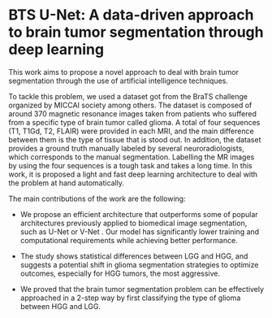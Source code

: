 # BTS U-Net: A data-driven approach to brain tumor segmentation through deep learning
This work aims to propose a novel approach to deal with brain tumor segmentation through the use of artificial 
intelligence techniques.

To tackle this problem, we used a dataset got from the BraTS challenge organized by MICCAI society among others. The 
dataset is composed of around 370 magnetic resonance images taken from patients who suffered from a specific type of
brain tumor called glioma. A total of four sequences (T1, T1Gd, T2, FLAIR) were provided in each MRI, and the main 
difference between them is the type of tissue that is stood out. In addition, the dataset provides a ground 
truth manually labeled by several neuroradiologists, which corresponds to the manual segmentation. Labelling the MR 
images by using the four sequences is a tough task and takes a long time. In this work, it is proposed a light and fast 
deep  learning architecture to deal with the problem at hand automatically.

The main contributions of the work are the following:

- We propose an efficient architecture that outperforms  some of popular architectures previously applied to biomedical 
image segmentation, such as U-Net or V-Net . Our model has significantly lower training  and computational requirements 
while achieving better performance.

- The study shows statistical differences between LGG and HGG, and suggests a potential shift in glioma segmentation 
strategies to optimize outcomes, especially for HGG tumors, the most aggressive.

- We proved that the brain tumor segmentation problem can be effectively approached in a 2-step way by first classifying 
the type of glioma between HGG and LGG.



